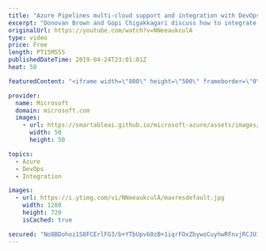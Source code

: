 ```yaml
---
title: "Azure Pipelines multi-cloud support and integration with DevOps tools | Azure Friday"
excerpt: "Donovan Brown and Gopi Chigakkagari discuss how to integrate Azure Pipelines with various 3rd party tools to achieve full DevOps cycle with Multi-cloud support. You can continue to use you existing tools and get Azure Pipelines benefits: application release orchestration, deployment, approvals, and full"
originalUrl: https://youtube.com/watch?v=NNeeaukculA
type: video
price: Free
length: PT15M55S
publishedDateTime: 2019-04-24T23:01:01Z
heat: 50

featuredContent: "<iframe width=\"800\" height=\"500\" frameborder=\"0\" src=\"https://www.youtube.com/embed/NNeeaukculA\" allow=\"accelerometer; autoplay; encrypted-media; gyroscope; picture-in-picture\" allowfullscreen></iframe>"

provider:
  name: Microsoft
  domain: microsoft.com
  images:
    - url: https://smartableai.github.io/microsoft-azure/assets/images/organizations/microsoft.com-50x50.jpg
      width: 50
      height: 50

topics:
  - Azure
  - DevOps
  - Integration

images:
  - url: https://i.ytimg.com/vi/NNeeaukculA/maxresdefault.jpg
    width: 1280
    height: 720
    isCached: true

secured: "No8BDohoz1S8FCErlFG3/b+YTbUpv60zB+1iqrFOxZbywoCuyhwRFnvjRCJU1OVm+ewMFtTZKbcmYPBFSXzbbG1Q28Dh3PgmCKavYNA2NhsM7jKssGD3r8ov5PQYAKxL78yQq3Y+H3Efh+VeohJzxvi1gnWv0j/pS2F+uuKz6rN9OPXnZJg8BAExllD9SINVZyXzb7OOEaaVxe6ONO5mHwCQZ5eQOn1RtrPFU8zGIR5ohNkbjiFCbAgoWXTFSG3ogiaUnV50xinQ3S2FONG706gKPBZzkFKrjta+wPmJF5QGzBx3Tvwee9s5ccS0eLFnnC57cABjIVkyzKqpUqIIFMu5LDY9iFuEMGL+YTvVlzY8QxJeYkS9+oUFl8rJBOg63ay9Mw4Pta1/8RsOPk5khrEEbltSem9bA1Ux1cSZF84=;EEvfYPOygjSidT5aylPYIw=="
---
```


